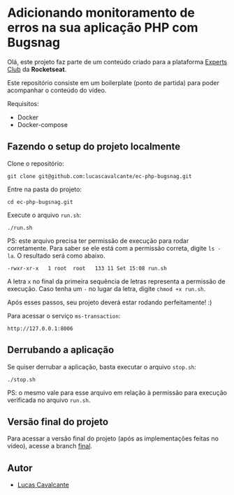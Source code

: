 # Adicionando monitoramento de erros na sua aplicação PHP com Bugsnag 

Olá, este projeto faz parte de um conteúdo criado para a plataforma [Experts Club](https://rocketseat.com.br/expertsclub) da **Rocketseat**.

Este repositório consiste em um boilerplate (ponto de partida) para poder acompanhar o conteúdo do vídeo.

Requisitos:
* Docker
* Docker-compose

## Fazendo o setup do projeto localmente

Clone o repositório:
```
git clone git@github.com:lucascavalcante/ec-php-bugsnag.git
```

Entre na pasta do projeto:
```
cd ec-php-bugsnag.git
```

Execute o arquivo `run.sh`:
```
./run.sh
```

PS: este arquivo precisa ter permissão de execução para rodar corretamente. Para saber se ele está com a permissão correta, digite `ls -la`. O resultado será como abaixo.
```
-rwxr-xr-x   1 root  root   133 11 Set 15:08 run.sh
```
A letra `x` no final da primeira sequência de letras representa a permissão de execução. Caso tenha um `-` no lugar da letra, digite `chmod +x run.sh`.

Após esses passos, seu projeto deverá estar rodando perfeitamente! :)

Para acessar o serviço `ms-transaction`:
```
http://127.0.0.1:8006
```

## Derrubando a aplicação

Se quiser derrubar a aplicação, basta executar o arquivo `stop.sh`:
```
./stop.sh
```
PS: o mesmo vale para esse arquivo em relação à permissão para execução verificada no arquivo `run.sh`.

## Versão final do projeto

Para acessar a versão final do projeto (após as implementações feitas no vídeo), acesse a branch [final](https://github.com/lucascavalcante/ec-php-bugsnag/tree/final).

## Autor

* [Lucas Cavalcante](https://lucascavalcante.dev)
